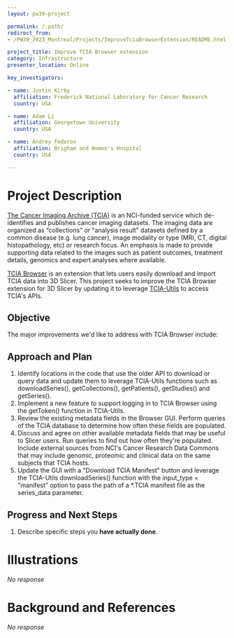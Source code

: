 ```yaml
---
layout: pw39-project

permalink: /:path/
redirect_from:
- /PW39_2023_Montreal/Projects/ImproveTciaBrowserExtension/README.html

project_title: Improve TCIA Browser extension
category: Infrastructure
presenter_location: Online

key_investigators:

- name: Justin Kirby
  affiliation: Frederick National Laboratory for Cancer Research
  country: USA

- name: Adam Li
  affiliation: Georgetown University
  country: USA

- name: Andrey Fedorov
  affiliation: Brigham and Women's Hospital
  country: USA

---
```


# Project Description

<!-- Add a short paragraph describing the project. -->

[The Cancer Imaging Archive (TCIA)](https://www.cancerimagingarchive.net/) is an NCI-funded service which de-identifies and publishes cancer imaging datasets.  The imaging data are organized as “collections” or "analysis result" datasets defined by a common disease (e.g. lung cancer), image modality or type (MRI, CT, digital histopathology, etc) or research focus. An emphasis is made to provide supporting data related to the images such as patient outcomes, treatment details, genomics and expert analyses where available.

[TCIA Browser](https://github.com/QIICR/TCIABrowser) is an extension that lets users easily download and import TCIA data into 3D Slicer.  This project seeks to improve the TCIA Browser extension for 3D Slicer by updating it to leverage [TCIA-Utils](https://github.com/kirbyju/tcia_utils) to access TCIA's APIs.

## Objective

<!-- Describe here WHAT you would like to achieve (what you will have as end result). -->

The major improvements we'd like to address with TCIA Browser include:

## Approach and Plan

<!-- Describe here HOW you would like to achieve the objectives stated above. -->

1.  Identify locations in the code that use the older API to download or query data and update them to leverage TCIA-Utils functions such as downloadSeries(), getCollections(), getPatients(), getStudies() and getSeries().
2.  Implement a new feature to support logging in to TCIA Browser using the getToken() function in TCIA-Utils.
3.  Review the existing metadata fields in the Browser GUI.  Perform queries of the TCIA database to determine how often these fields are populated.
4.  Discuss and agree on other available metadata fields that may be useful to Slicer users.  Run queries to find out how often they're populated.  Include external sources from NCI's Cancer Research Data Commons that may include genomic, proteomic and clinical data on the same subjects that TCIA hosts.
5.  Update the GUI with a "Download TCIA Manifest" button and leverage the TCIA-Utils downloadSeries() function with the input_type = "manifest" option to pass the path of a \*.TCIA manifest file as the series_data parameter.

## Progress and Next Steps

<!-- Update this section as you make progress, describing of what you have ACTUALLY DONE.
     If there are specific steps that you could not complete then you can describe them here, too. -->

1.  Describe specific steps you **have actually done**.

# Illustrations

<!-- Add pictures and links to videos that demonstrate what has been accomplished. -->

*No response*

# Background and References

<!-- If you developed any software, include link to the source code repository.
     If possible, also add links to sample data, and to any relevant publications. -->

*No response*
